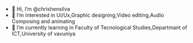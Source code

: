 - 👋 Hi, I’m @chrishensilva
- 👀 I’m interested in Ui/Ux,Graphic designing,Video editing,Audio Composing and animating
- 🌱 I’m currently learning in Faculty of Tecnological Studies,Departmant of ICT,University of vavuniya

<!---
chrishensilva/chrishensilva is a ✨ special ✨ repository because its `README.md` (this file) appears on your GitHub profile.
You can click the Preview link to take a look at your changes.
--->
